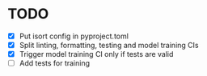 # TODO

- [x] Put isort config in pyproject.toml
- [x] Split linting, formatting, testing and model training CIs
- [x] Trigger model training CI only if tests are valid
- [ ] Add tests for training
